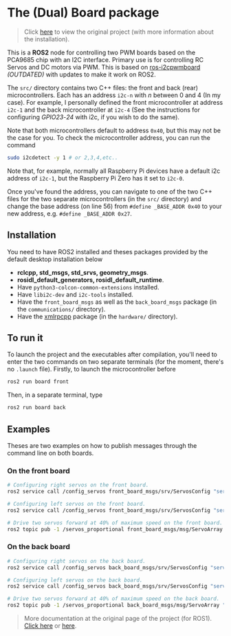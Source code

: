 # The (Dual) Board package

> Click [here](https://github.com/vertueux/i2c_pwm_board) to view the original project (with more information about the installation).

This is a **ROS2** node for controlling two PWM boards based on the PCA9685 chip with an I2C interface. Primary use is for controlling RC Servos and DC motors via PWM. This is based on [ros-i2cpwmboard](https://gitlab.com/bradanlane/ros-i2c_pwmboard) *(OUTDATED)* with updates to make it work on ROS2.

The `src/` directory contains two C++ files: the front and back (rear) microcontrollers. Each has an address `i2c-n` with *n* between 0 and 4 (In my case). For example, I personally defined the front microcontroller at address `i2c-1` and the back microcontroller at `i2c-4` (See the instructions for configuring *GPIO23*-*24* with i2c, if you wish to do the same).

Note that both microcontrollers default to address `0x40`, but this may not be the case for you. To check the microcontroller address, you can run the command
```bash
sudo i2cdetect -y 1 # or 2,3,4,etc..
``` 
Note that, for example, normally all Raspberry Pi devices have a default i2c address of `i2c-1`, but the Raspberry Pi Zero has it set to `i2c-0`.

Once you've found the address, you can navigate to one of the two C++ files for the two separate microcontrollers (in the `src/` directory) and change the base address (on line 56) from `#define _BASE_ADDR 0x40` to your new address, e.g. `#define _BASE_ADDR 0x27`.

## Installation

You need to have ROS2 installed and theses packages provided by the default desktop installation below 

* **rclcpp, std_msgs, std_srvs, geometry_msgs**.
* **rosidl_default_generators, rosidl_default_runtime**.
* Have `python3-colcon-common-extensions` installed.
* Have `libi2c-dev` and `i2c-tools` installed.
* Have the `front_board_msgs` as well as the `back_board_msgs` package (in the `communications/` directory).
* Have the [xmlrpcpp](https://github.com/bpwilcox/xmlrpcpp) package (in the `hardware/` directory).

## To run it
To launch the project and the executables after compilation, you'll need to enter the two commands on two separate terminals (for the moment, there's no `.launch` file). 
Firstly, to launch the microcontroller before 
```bash
ros2 run board front
```
Then, in a separate terminal, type 
```bash
ros2 run board back
```

## Examples
Theses are two examples on how to publish messages through the command line on both boards.
### On the front board
```bash
# Configuring right servos on the front board.
ros2 service call /config_servos front_board_msgs/srv/ServosConfig "servos: [{servo: 16, center: 333, range: 100, direction: 1},{servo: 15, center: 333, range: 100, direction: 1},{servo: 14, center: 333, range: 100, direction: 1}]"

# Configuring left servos on the front board.
ros2 service call /config_servos front_board_msgs/srv/ServosConfig "servos: [{servo: 1, center: 333, range: 100, direction: -1},{servo: 2, center: 333, range: 100, direction: -1},{servo: 3, center: 333, range: 100, direction: -1}]"

# Drive two servos forward at 40% of maximum speed on the front board.
ros2 topic pub -1 /servos_proportional front_board_msgs/msg/ServoArray "{servos:[{servo: 1, value: 0.40}, {servo: 2, value: 0.40}]}"
```

### On the back board
```bash
# Configuring right servos on the back board.
ros2 service call /config_servos back_board_msgs/srv/ServosConfig "servos: [{servo: 16, center: 333, range: 100, direction: -1},{servo: 15, center: 333, range: 100, direction: -1},{servo: 14, center: 333, range: 100, direction: -1}]"

# Configuring left servos on the back board.
ros2 service call /config_servos back_board_msgs/srv/ServosConfig "servos: [{servo: 1, center: 333, range: 100, direction: 1},{servo: 2, center: 333, range: 100, direction: 1},{servo: 3, center: 333, range: 100, direction: 1}]"

# Drive two servos forward at 40% of maximum speed on the back board.
ros2 topic pub -1 /servos_proportional back_board_msgs/msg/ServoArray "{servos:[{servo: 1, value: 0.40}, {servo: 2, value: 0.40}]}"
```

> More documentation at the original page of the project (for ROS1). [Click here](https://github.com/mentor-dyun/ros-i2cpwmboard/tree/master/doc) or [here](https://gitlab.com/fmrico/ros-i2cpwmboard/-/tree/master/doc).
